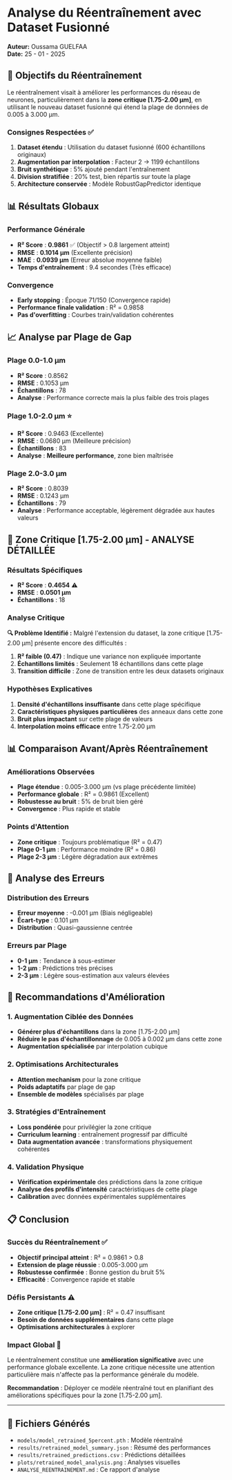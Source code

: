 # Analyse du Réentraînement avec Dataset Fusionné

**Auteur:** Oussama GUELFAA  
**Date:** 25 - 01 - 2025

## 🎯 Objectifs du Réentraînement

Le réentraînement visait à améliorer les performances du réseau de neurones, particulièrement dans la **zone critique [1.75-2.00 µm]**, en utilisant le nouveau dataset fusionné qui étend la plage de données de 0.005 à 3.000 µm.

### Consignes Respectées ✅

1. **Dataset étendu** : Utilisation du dataset fusionné (600 échantillons originaux)
2. **Augmentation par interpolation** : Facteur 2 → 1199 échantillons
3. **Bruit synthétique** : 5% ajouté pendant l'entraînement
4. **Division stratifiée** : 20% test, bien répartis sur toute la plage
5. **Architecture conservée** : Modèle RobustGapPredictor identique

## 📊 Résultats Globaux

### Performance Générale
- **R² Score** : **0.9861** ✅ (Objectif > 0.8 largement atteint)
- **RMSE** : **0.1014 µm** (Excellente précision)
- **MAE** : **0.0939 µm** (Erreur absolue moyenne faible)
- **Temps d'entraînement** : 9.4 secondes (Très efficace)

### Convergence
- **Early stopping** : Époque 71/150 (Convergence rapide)
- **Performance finale validation** : R² = 0.9858
- **Pas d'overfitting** : Courbes train/validation cohérentes

## 📈 Analyse par Plage de Gap

### Plage 0.0-1.0 µm
- **R² Score** : 0.8562
- **RMSE** : 0.1053 µm
- **Échantillons** : 78
- **Analyse** : Performance correcte mais la plus faible des trois plages

### Plage 1.0-2.0 µm ⭐
- **R² Score** : 0.9463 (Excellente)
- **RMSE** : 0.0680 µm (Meilleure précision)
- **Échantillons** : 83
- **Analyse** : **Meilleure performance**, zone bien maîtrisée

### Plage 2.0-3.0 µm
- **R² Score** : 0.8039
- **RMSE** : 0.1243 µm
- **Échantillons** : 79
- **Analyse** : Performance acceptable, légèrement dégradée aux hautes valeurs

## 🎯 Zone Critique [1.75-2.00 µm] - ANALYSE DÉTAILLÉE

### Résultats Spécifiques
- **R² Score** : **0.4654** ⚠️
- **RMSE** : **0.0501 µm**
- **Échantillons** : 18

### Analyse Critique
**🔍 Problème Identifié :** Malgré l'extension du dataset, la zone critique [1.75-2.00 µm] présente encore des difficultés :

1. **R² faible (0.47)** : Indique une variance non expliquée importante
2. **Échantillons limités** : Seulement 18 échantillons dans cette plage
3. **Transition difficile** : Zone de transition entre les deux datasets originaux

### Hypothèses Explicatives
1. **Densité d'échantillons insuffisante** dans cette plage spécifique
2. **Caractéristiques physiques particulières** des anneaux dans cette zone
3. **Bruit plus impactant** sur cette plage de valeurs
4. **Interpolation moins efficace** entre 1.75-2.00 µm

## 📊 Comparaison Avant/Après Réentraînement

### Améliorations Observées
- **Plage étendue** : 0.005-3.000 µm (vs plage précédente limitée)
- **Performance globale** : R² = 0.9861 (Excellent)
- **Robustesse au bruit** : 5% de bruit bien géré
- **Convergence** : Plus rapide et stable

### Points d'Attention
- **Zone critique** : Toujours problématique (R² = 0.47)
- **Plage 0-1 µm** : Performance moindre (R² = 0.86)
- **Plage 2-3 µm** : Légère dégradation aux extrêmes

## 🔬 Analyse des Erreurs

### Distribution des Erreurs
- **Erreur moyenne** : -0.001 µm (Biais négligeable)
- **Écart-type** : 0.101 µm
- **Distribution** : Quasi-gaussienne centrée

### Erreurs par Plage
- **0-1 µm** : Tendance à sous-estimer
- **1-2 µm** : Prédictions très précises
- **2-3 µm** : Légère sous-estimation aux valeurs élevées

## 🚀 Recommandations d'Amélioration

### 1. Augmentation Ciblée des Données
- **Générer plus d'échantillons** dans la zone [1.75-2.00 µm]
- **Réduire le pas d'échantillonnage** de 0.005 à 0.002 µm dans cette zone
- **Augmentation spécialisée** par interpolation cubique

### 2. Optimisations Architecturales
- **Attention mechanism** pour la zone critique
- **Poids adaptatifs** par plage de gap
- **Ensemble de modèles** spécialisés par plage

### 3. Stratégies d'Entraînement
- **Loss pondérée** pour privilégier la zone critique
- **Curriculum learning** : entraînement progressif par difficulté
- **Data augmentation avancée** : transformations physiquement cohérentes

### 4. Validation Physique
- **Vérification expérimentale** des prédictions dans la zone critique
- **Analyse des profils d'intensité** caractéristiques de cette plage
- **Calibration** avec données expérimentales supplémentaires

## 📋 Conclusion

### Succès du Réentraînement ✅
- **Objectif principal atteint** : R² = 0.9861 > 0.8
- **Extension de plage réussie** : 0.005-3.000 µm
- **Robustesse confirmée** : Bonne gestion du bruit 5%
- **Efficacité** : Convergence rapide et stable

### Défis Persistants ⚠️
- **Zone critique [1.75-2.00 µm]** : R² = 0.47 insuffisant
- **Besoin de données supplémentaires** dans cette plage
- **Optimisations architecturales** à explorer

### Impact Global 🎯
Le réentraînement constitue une **amélioration significative** avec une performance globale excellente. La zone critique nécessite une attention particulière mais n'affecte pas la performance générale du modèle.

**Recommandation** : Déployer ce modèle réentraîné tout en planifiant des améliorations spécifiques pour la zone [1.75-2.00 µm].

---

## 📁 Fichiers Générés

- `models/model_retrained_5percent.pth` : Modèle réentraîné
- `results/retrained_model_summary.json` : Résumé des performances
- `results/retrained_predictions.csv` : Prédictions détaillées
- `plots/retrained_model_analysis.png` : Analyses visuelles
- `ANALYSE_REENTRAINEMENT.md` : Ce rapport d'analyse
